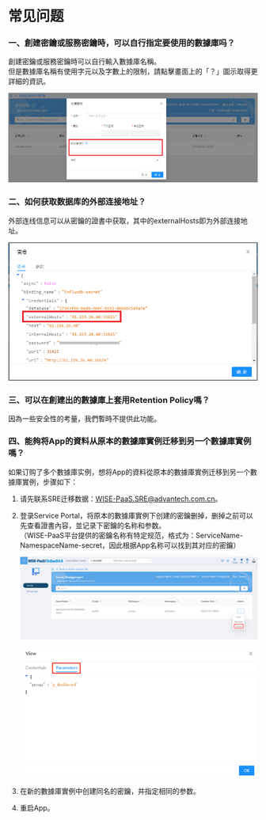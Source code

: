 # 常见问题

### 一、創建密鑰或服務密鑰時，可以自行指定要使用的數據庫吗？

創建密鑰或服務密鑰時可以自行輸入數據庫名稱。<br>
但是數據庫名稱有使用字元以及字數上的限制，請點擊畫面上的「？」圖示取得更詳細的資訊。

![Q&A](./images/qa1.PNG)

### 二、如何获取数据库的外部连接地址？

外部连线信息可以从密鑰的證書中获取，其中的externalHosts即为外部连接地址。

![Q&A](./images/secret9.png)

### 三、可以在創建出的數據庫上套用Retention Policy嗎？

因為一些安全性的考量，我們暫時不提供此功能。

### 四、能夠将App的資料从原本的數據庫實例迁移到另一个數據庫實例嗎？

如果订购了多个數據庫实例，想将App的資料從原本的數據庫實例迁移到另一个數據庫實例，步骤如下：

1. 请先联系SRE迁移数据：WISE-PaaS.SRE@advantech.com.cn。

2. 登录Service Portal，将原本的數據庫實例下创建的密鑰删掉，删掉之前可以先查看證書內容，並记录下密鑰的名称和参数。<br>（WISE-PaaS平台提供的密鑰名称有特定规范，格式为：ServiceName-NamespaceName-secret，因此根据App名称可以找到其对应的密鑰）

   ![image-20200714184727412](../uploads/images/PostgreSQL/image-20200714184727412.png)

   ![image-20200714184538303](../uploads/images/PostgreSQL/image-20200714184538303.png)

3. 在新的數據庫實例中创建同名的密鑰，并指定相同的参数。

4. 重启App。

